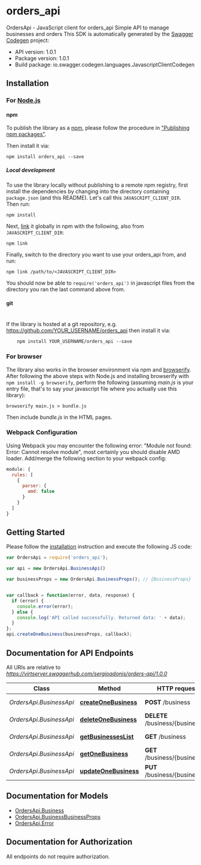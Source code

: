 # orders_api

OrdersApi - JavaScript client for orders_api
Simple API to manage businesses and orders
This SDK is automatically generated by the [Swagger Codegen](https://github.com/swagger-api/swagger-codegen) project:

- API version: 1.0.1
- Package version: 1.0.1
- Build package: io.swagger.codegen.languages.JavascriptClientCodegen

## Installation

### For [Node.js](https://nodejs.org/)

#### npm

To publish the library as a [npm](https://www.npmjs.com/),
please follow the procedure in ["Publishing npm packages"](https://docs.npmjs.com/getting-started/publishing-npm-packages).

Then install it via:

```shell
npm install orders_api --save
```

##### Local development

To use the library locally without publishing to a remote npm registry, first install the dependencies by changing 
into the directory containing `package.json` (and this README). Let's call this `JAVASCRIPT_CLIENT_DIR`. Then run:

```shell
npm install
```

Next, [link](https://docs.npmjs.com/cli/link) it globally in npm with the following, also from `JAVASCRIPT_CLIENT_DIR`:

```shell
npm link
```

Finally, switch to the directory you want to use your orders_api from, and run:

```shell
npm link /path/to/<JAVASCRIPT_CLIENT_DIR>
```

You should now be able to `require('orders_api')` in javascript files from the directory you ran the last 
command above from.

#### git
#
If the library is hosted at a git repository, e.g.
https://github.com/YOUR_USERNAME/orders_api
then install it via:

```shell
    npm install YOUR_USERNAME/orders_api --save
```

### For browser

The library also works in the browser environment via npm and [browserify](http://browserify.org/). After following
the above steps with Node.js and installing browserify with `npm install -g browserify`,
perform the following (assuming *main.js* is your entry file, that's to say your javascript file where you actually 
use this library):

```shell
browserify main.js > bundle.js
```

Then include *bundle.js* in the HTML pages.

### Webpack Configuration

Using Webpack you may encounter the following error: "Module not found: Error:
Cannot resolve module", most certainly you should disable AMD loader. Add/merge
the following section to your webpack config:

```javascript
module: {
  rules: [
    {
      parser: {
        amd: false
      }
    }
  ]
}
```

## Getting Started

Please follow the [installation](#installation) instruction and execute the following JS code:

```javascript
var OrdersApi = require('orders_api');

var api = new OrdersApi.BusinessApi()

var businessProps = new OrdersApi.BusinessProps(); // {BusinessProps} 


var callback = function(error, data, response) {
  if (error) {
    console.error(error);
  } else {
    console.log('API called successfully. Returned data: ' + data);
  }
};
api.createOneBusiness(businessProps, callback);

```

## Documentation for API Endpoints

All URIs are relative to *https://virtserver.swaggerhub.com/sergioadonis/orders-api/1.0.0*

Class | Method | HTTP request | Description
------------ | ------------- | ------------- | -------------
*OrdersApi.BusinessApi* | [**createOneBusiness**](docs/BusinessApi.md#createOneBusiness) | **POST** /business | Create business
*OrdersApi.BusinessApi* | [**deleteOneBusiness**](docs/BusinessApi.md#deleteOneBusiness) | **DELETE** /business/{businessId} | Delete business
*OrdersApi.BusinessApi* | [**getBusinessesList**](docs/BusinessApi.md#getBusinessesList) | **GET** /business | Get businesses
*OrdersApi.BusinessApi* | [**getOneBusiness**](docs/BusinessApi.md#getOneBusiness) | **GET** /business/{businessId} | Get business
*OrdersApi.BusinessApi* | [**updateOneBusiness**](docs/BusinessApi.md#updateOneBusiness) | **PUT** /business/{businessId} | Update business


## Documentation for Models

 - [OrdersApi.Business](docs/Business.md)
 - [OrdersApi.BusinessBusinessProps](docs/BusinessBusinessProps.md)
 - [OrdersApi.Error](docs/Error.md)


## Documentation for Authorization

 All endpoints do not require authorization.

